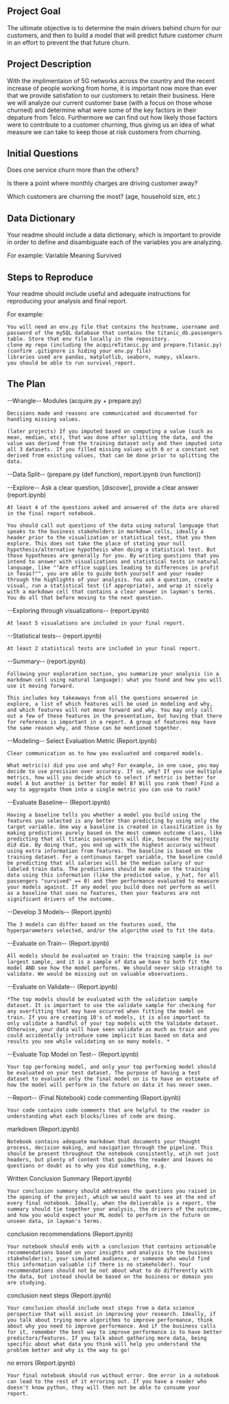 Project Goal
---------------------

The ultimate objective is to determine the main drivers behind churn for our customers, and then to build a model that will predict  future customer churn in an effort to prevent the that future churn.



Project Description
-------------------

With the implimentaion of 5G networks across the country and the recent increase of people working from home, it is important now more than ever that we provide satisfation to our customers to retain their business.  Here we will analyze our current customer base (with a focus on those whose churned) and determine what were some of the key factors in their depature from Telco. Furthermore we can find out how likely those factors were to contribute to a customer churning, thus giving us an idea of what measure we can take to keep those at risk customers from churning.



Initial Questions
---------------------

Does one service churn more than the others?

Is there a point where monthly charges are driving customer away?

Which customers are churning the most? (age, household size, etc.)



Data Dictionary
---------------------

Your readme should include a data dictionary, which is important to provide in order to define and disambiguate each of the variables you are analyzing.

For example:
Variable 	Meaning
Survived 	
	
Steps to Reproduce
----------------------

Your readme should include useful and adequate instructions for reproducing your analysis and final report.

For example:

    You will need an env.py file that contains the hostname, username and password of the mySQL database that contains the titanic_db.passengers table. Store that env file locally in the repository.
    clone my repo (including the acquireTitanic.py and prepare.Titanic.py) (confirm .gitignore is hiding your env.py file)
    libraries used are pandas, matplotlib, seaborn, numpy, sklearn.
    you should be able to run survival_report.

The Plan
------------------------

--Wrangle--
Modules (acquire.py + prepare.py)


    Decisions made and reasons are communicated and documented for handling missing values.

    (later projects) If you imputed based on computing a value (such as mean, median, etc), that was done after splitting the data, and the value was derived from the training dataset only and then imputed into all 3 datasets. If you filled missing values with 0 or a constant not derived from existing values, that can be done prior to splitting the data.

--Data Split-- 
(prepare.py (def function), report.ipynb (run function))

--Explore--
Ask a clear question, [discover], provide a clear answer (report.ipynb)

    At least 4 of the questions asked and answered of the data are shared in the final report notebook.

    You should call out questions of the data using natural language that speaks to the business stakeholders in markdown cells, ideally a header prior to the visualization or statistical test, that you then explore. This does not take the place of stating your null hypothesis/alternative hypothesis when doing a statistical test. But those hypotheses are generally for you. By writing questions that you intend to answer with visualizations and statistical tests in natural language, like ""Are office supplies leading to differences in profit in Texas?"", you are able to guide both yourself and your reader through the highlights of your analysis. You ask a question, create a visual, run a statistical test (if appropriate), and wrap it nicely with a markdown cell that contains a clear answer in layman's terms. You do all that before moving to the next question.

--Exploring through visualizations-- 
(report.ipynb)

    At least 5 visualations are included in your final report.

--Statistical tests-- 
(report.ipynb)

    At least 2 statistical tests are included in your final report.

--Summary--
(report.ipynb)

    Following your exploration section, you summarize your analysis (in a markdown cell using natural language): what you found and how you will use it moving forward.

    This includes key takeaways from all the questions answered in explore, a list of which features will be used in modeling and why, and which features will not move forward and why. You may only call out a few of these features in the presentation, but having that there for reference is important in a report. A group of features may have the same reason why, and those can be mentioned together.

--Modeling--
Select Evaluation Metric (Report.ipynb)

    Clear communication as to how you evaluated and compared models.

    What metric(s) did you use and why? For example, in one case, you may decide to use precision over accuracy. If so, why? If you use multiple metrics, how will you decide which to select if metric is better for model A but another is better for model B? Will you rank them? Find a way to aggregate them into a single metric you can use to rank?

--Evaluate Baseline-- (Report.ipynb)

    Having a baseline tells you whether a model you build using the features you selected is any better than predicting by using only the target variable. One way a baseline is created in classification is by making predictions purely based on the most common outcome class, like predicting that all titanic passengers will die, becuase the majroity did die. By doing that, you end up with the highest accuracy without using extra information from features. The baseline is based on the training dataset. For a continuous target variable, the baseline could be predicting that all salaries will be the median salary of our labeled train data. The predictions should be made on the training data using this information (like the predicted value, y_hat, for all passengers "survived" == 0) and then performance evaluated to measure your models against. If any model you build does not perform as well as a baseline that uses no features, then your features are not significant drivers of the outcome.

--Develop 3 Models-- 
(Report.ipynb)

    The 3 models can differ based on the features used, the hyperparameters selected, and/or the algorithm used to fit the data.

--Evaluate on Train--
(Report.ipynb)

    All models should be evaluated on train: the training sample is our largest sample, and it is a sample of data we have to both fit the model AND see how the model performs. We should never skip straight to validate. We would be missing out on valuable observations.

--Evaluate on Validate-- 
(Report.ipynb)

    *The top models should be evaluated with the validation sample dataset. It is important to use the validate sample for checking for any overfitting that may have occurred when fitting the model on train. If you are creating 10's of models, it is also important to only validate a handful of your top models with the Validate dataset. Otherwise, your data will have seen validate as much as train and you could accidentally introduce some implicit bias based on data and results you see while validating on so many models. *

--Evaluate Top Model on Test-- 
(Report.ipynb)

    Your top performing model, and only your top performing model should be evaluated on your test dataset. The purpose of having a test dataset to evaluate only the final model on is to have an estimate of how the model will perform in the future on data it has never seen.

--Report-- 
(Final Notebook)
code commenting (Report.ipynb)

    Your code contains code comments that are helpful to the reader in understanding what each blocks/lines of code are doing.

markdown (Report.ipynb)

    Notebook contains adequate markdown that documents your thought process, decision making, and navigation through the pipeline. This should be present throughout the notebook consistently, wtih not just headers, but plenty of content that guides the reader and leaves no questions or doubt as to why you did something, e.g.

Written Conclusion Summary (Report.ipynb)

    Your conclusion summary should addresses the questions you raised in the opening of the project, which we would want to see at the end of every final notebook. Ideally, when the deliverable is a report, the summary should tie together your analysis, the drivers of the outcome, and how you would expect your ML model to perform in the future on unseen data, in layman's terms.

conclusion recommendations (Report.ipynb)

    Your notebook should ends with a conclusion that contains actionable recommendations based on your insights and analysis to the business stakeholder(s), your simulated audience, or someone who would find this information valuable (if there is no stakeholder). Your recommendations should not be not about what to do differently with the data, but instead should be based on the business or domain you are studying.

conclusion next steps (Report.ipynb)

    Your conclusion should include next steps from a data science perspective that will assist in improving your research. Ideally, if you talk about trying more algorithms to improve performance, think about why you need to improve performance. And if the business calls for it, remember the best way to improve performance is to have better predictors/features. If you talk about gathering more data, being specific about what data you think will help you understand the problem better and why is the way to go!

no errors (Report.ipynb)

    Your final notebook should run without error. One error in a notebook can lead to the rest of it erroring out. If you have a reader who doesn't know python, they will then not be able to consume your report.
